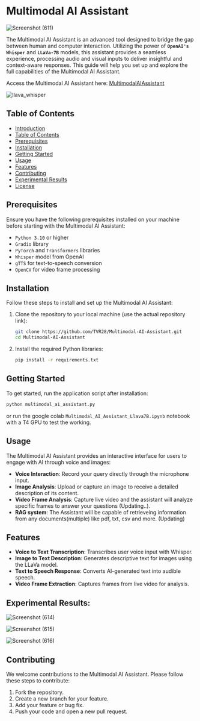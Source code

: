 # Multimodal AI Assistant

![Screenshot (611)](https://github.com/TVR28/Multimodal-AI-Assistant/assets/91713140/3b35b92a-3e10-47bc-a12f-8de392b17698)

The Multimodal AI Assistant is an advanced tool designed to bridge the gap between human and computer interaction. Utilizing the power of **`OpenAI's Whisper`** and **`LLaVa-7B`** models, this assistant provides a seamless experience, processing audio and visual inputs to deliver insightful and context-aware responses. This guide will help you set up and explore the full capabilities of the Multimodal AI Assistant.

Access the Multimodal AI Assistant here: [MultimodalAIAssistant](https://colab.research.google.com/drive/1EObkOG0Cpzm_6i0v1ryctEEfNlpX60cN?usp=sharing)

![llava_whisper](https://github.com/TVR28/Multimodal-AI-Assistant/assets/91713140/14beee9e-2679-4860-abf8-88fba7eda78f)


## Table of Contents

- [Introduction](#multimodal-ai-assistant)
- [Table of Contents](#table-of-contents)
- [Prerequisites](#prerequisites)
- [Installation](#installation)
- [Getting Started](#getting-started)
- [Usage](#usage)
- [Features](#features)
- [Contributing](#contributing)
- [Experimental Results](#experimental-results)
- [License](#license)

## Prerequisites

Ensure you have the following prerequisites installed on your machine before starting with the Multimodal AI Assistant:

- `Python 3.10` or higher
- `Gradio` library
- `PyTorch` and `Transformers` libraries
- `Whisper` model from OpenAI
- `gTTS` for text-to-speech conversion
- `OpenCV` for video frame processing

## Installation

Follow these steps to install and set up the Multimodal AI Assistant:

1. Clone the repository to your local machine (use the actual repository link):

    ```bash
    git clone https://github.com/TVR28/Multimodal-AI-Assistant.git
    cd Multimodal-AI-Assistant
    ```

2. Install the required Python libraries:

    ```bash
    pip install -r requirements.txt
    ```

## Getting Started

To get started, run the application script after installation:

```bash
python multimodal_ai_assistant.py
```

or run the google colab  `Multimodal_AI_Assistant_Llava7B.ipynb` notebook with a T4 GPU to test the working.
## Usage

The Multimodal AI Assistant provides an interactive interface for users to engage with AI through voice and images:

- **Voice Interaction**: Record your query directly through the microphone input.
- **Image Analysis**: Upload or capture an image to receive a detailed description of its content.
- **Video Frame Analysis**: Capture live video and the assistant will analyze specific frames to answer your questions (Updating..).
- **RAG system**: The Assistant will be capable of retrieveing information from any documents(multiple) like pdf, txt, csv and more. (Updating)
## Features

- **Voice to Text Transcription**: Transcribes user voice input with Whisper.
- **Image to Text Description**: Generates descriptive text for images using the LLaVa model.
- **Text to Speech Response**: Converts AI-generated text into audible speech.
- **Video Frame Extraction**: Captures frames from live video for analysis.

## Experimental Results:

![Screenshot (614)](https://github.com/TVR28/Multimodal-AI-Assistant/assets/91713140/38a84c01-c460-4bf3-a7ae-e4be6561ca27)

![Screenshot (615)](https://github.com/TVR28/Multimodal-AI-Assistant/assets/91713140/10ea607e-45cb-4389-b9ae-44aa7abb1f43)

![Screenshot (616)](https://github.com/TVR28/Multimodal-AI-Assistant/assets/91713140/2d7c9580-8b8e-466c-92ea-4f6e7c095c5c)


## Contributing

We welcome contributions to the Multimodal AI Assistant. Please follow these steps to contribute:

1. Fork the repository.
2. Create a new branch for your feature.
3. Add your feature or bug fix.
4. Push your code and open a new pull request.
